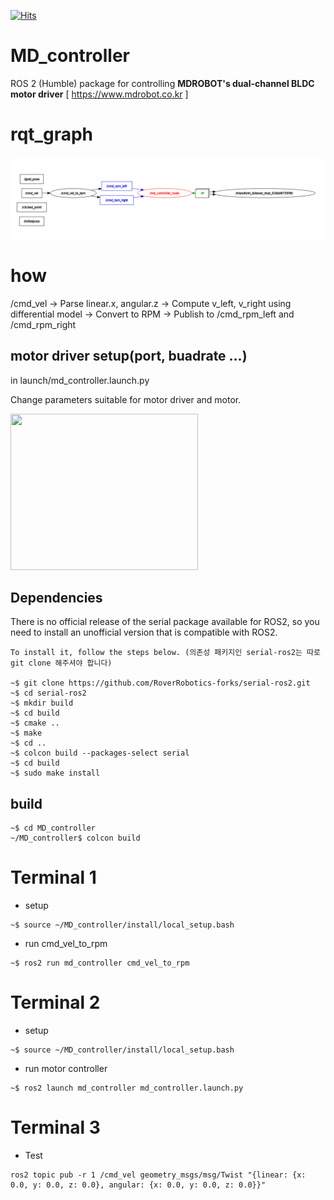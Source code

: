 [![Hits](https://hits.seeyoufarm.com/api/count/incr/badge.svg?url=https%3A%2F%2Fgithub.com%2FCJungHo%2FMD_controller&count_bg=%2379C83D&title_bg=%23555555&icon=&icon_color=%23E7E7E7&title=hits&edge_flat=false)](https://hits.seeyoufarm.com)
# MD_controller
ROS 2 (Humble) package for controlling **MDROBOT's dual-channel BLDC motor driver** [ https://www.mdrobot.co.kr ]

# rqt_graph

<img src="docs/rqt_graph.png"/>

# how

/cmd_vel -> Parse linear.x, angular.z -> Compute v_left, v_right using differential model -> Convert to RPM -> Publish to /cmd_rpm_left and /cmd_rpm_right

## motor driver setup(port, buadrate ...)
in launch/md_controller.launch.py

Change parameters suitable for motor driver and motor.

<img src="https://github.com/CJungHo/MD_controller/assets/91372509/191e4049-032f-4910-bbbc-4b158db60aea"  width="300" height="250"/>

## Dependencies
There is no official release of the serial package available for ROS2, so you need to install an unofficial version that is compatible with ROS2.

```
To install it, follow the steps below. (의존성 패키지인 serial-ros2는 따로 git clone 해주셔야 합니다)

~$ git clone https://github.com/RoverRobotics-forks/serial-ros2.git
~$ cd serial-ros2
~$ mkdir build
~$ cd build
~$ cmake ..
~$ make
~$ cd ..
~$ colcon build --packages-select serial
~$ cd build
~$ sudo make install
```
## build
```
~$ cd MD_controller
~/MD_controller$ colcon build
```
# Terminal 1

+ setup
```
~$ source ~/MD_controller/install/local_setup.bash
```
+ run cmd_vel_to_rpm
```
~$ ros2 run md_controller cmd_vel_to_rpm
```
# Terminal 2

+ setup
```
~$ source ~/MD_controller/install/local_setup.bash
```
+ run motor controller
```        
~$ ros2 launch md_controller md_controller.launch.py
```

# Terminal 3

+ Test

```
ros2 topic pub -r 1 /cmd_vel geometry_msgs/msg/Twist "{linear: {x: 0.0, y: 0.0, z: 0.0}, angular: {x: 0.0, y: 0.0, z: 0.0}}"
```

